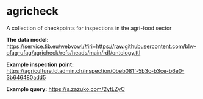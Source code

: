 agricheck
=========

A collection of checkpoints for inspections in the agri-food sector

**The data model:** <https://service.tib.eu/webvowl/#iri=https://raw.githubusercontent.com/blw-ofag-ufag/agricheck/refs/heads/main/rdf/ontology.ttl>

**Example inspection point:** <https://agriculture.ld.admin.ch/inspection/0beb081f-5b3c-b3ce-b6e0-3b646480add5>

**Example query:** <https://s.zazuko.com/2ytLZyC>